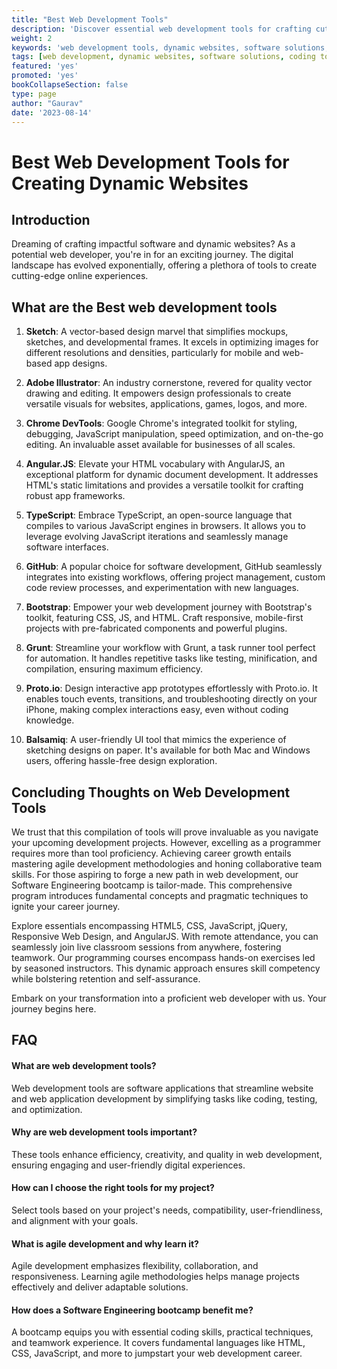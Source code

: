 ```yaml
---
title: "Best Web Development Tools"
description: 'Discover essential web development tools for crafting cutting-edge websites. Boost your skills with these software solutions for efficient coding and design.'
weight: 2
keywords: 'web development tools, dynamic websites, software solutions, coding efficiency, design enhancement'
tags: [web development, dynamic websites, software solutions, coding tools, design enhancement, web development software, efficient coding, web design tools, programming solutions]
featured: 'yes'
promoted: 'yes'
bookCollapseSection: false
type: page
author: "Gaurav"
date: '2023-08-14'
---
```



# Best Web Development Tools for Creating Dynamic Websites

## Introduction

Dreaming of crafting impactful software and dynamic websites? As a potential web developer, you're in for an exciting journey. The digital landscape has evolved exponentially, offering a plethora of tools to create cutting-edge online experiences.

## What are the Best web development tools

1. **Sketch**: A vector-based design marvel that simplifies mockups, sketches, and developmental frames. It excels in optimizing images for different resolutions and densities, particularly for mobile and web-based app designs.

2. **Adobe Illustrator**: An industry cornerstone, revered for quality vector drawing and editing. It empowers design professionals to create versatile visuals for websites, applications, games, logos, and more.

3. **Chrome DevTools**: Google Chrome's integrated toolkit for styling, debugging, JavaScript manipulation, speed optimization, and on-the-go editing. An invaluable asset available for businesses of all scales.

4. **Angular.JS**: Elevate your HTML vocabulary with AngularJS, an exceptional platform for dynamic document development. It addresses HTML's static limitations and provides a versatile toolkit for crafting robust app frameworks.

5. **TypeScript**: Embrace TypeScript, an open-source language that compiles to various JavaScript engines in browsers. It allows you to leverage evolving JavaScript iterations and seamlessly manage software interfaces.

6. **GitHub**: A popular choice for software development, GitHub seamlessly integrates into existing workflows, offering project management, custom code review processes, and experimentation with new languages.

7. **Bootstrap**: Empower your web development journey with Bootstrap's toolkit, featuring CSS, JS, and HTML. Craft responsive, mobile-first projects with pre-fabricated components and powerful plugins.

8. **Grunt**: Streamline your workflow with Grunt, a task runner tool perfect for automation. It handles repetitive tasks like testing, minification, and compilation, ensuring maximum efficiency.

9. **Proto.io**: Design interactive app prototypes effortlessly with Proto.io. It enables touch events, transitions, and troubleshooting directly on your iPhone, making complex interactions easy, even without coding knowledge.

10. **Balsamiq**: A user-friendly UI tool that mimics the experience of sketching designs on paper. It's available for both Mac and Windows users, offering hassle-free design exploration.


## Concluding Thoughts on Web Development Tools
We trust that this compilation of tools will prove invaluable as you navigate your upcoming development projects. However, excelling as a programmer requires more than tool proficiency. Achieving career growth entails mastering agile development methodologies and honing collaborative team skills. For those aspiring to forge a new path in web development, our Software Engineering bootcamp is tailor-made. This comprehensive program introduces fundamental concepts and pragmatic techniques to ignite your career journey.

Explore essentials encompassing HTML5, CSS, JavaScript, jQuery, Responsive Web Design, and AngularJS. With remote attendance, you can seamlessly join live classroom sessions from anywhere, fostering teamwork. Our programming courses encompass hands-on exercises led by seasoned instructors. This dynamic approach ensures skill competency while bolstering retention and self-assurance.

Embark on your transformation into a proficient web developer with us. Your journey begins here.

## FAQ

#### What are web development tools?
Web development tools are software applications that streamline website and web application development by simplifying tasks like coding, testing, and optimization.

#### Why are web development tools important?
These tools enhance efficiency, creativity, and quality in web development, ensuring engaging and user-friendly digital experiences.

#### How can I choose the right tools for my project?
Select tools based on your project's needs, compatibility, user-friendliness, and alignment with your goals.

#### What is agile development and why learn it?
Agile development emphasizes flexibility, collaboration, and responsiveness. Learning agile methodologies helps manage projects effectively and deliver adaptable solutions.

#### How does a Software Engineering bootcamp benefit me?
A bootcamp equips you with essential coding skills, practical techniques, and teamwork experience. It covers fundamental languages like HTML, CSS, JavaScript, and more to jumpstart your web development career.